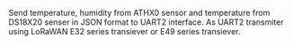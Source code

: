 Send temperature, humidity from ATHX0 sensor and temperature from DS18X20 senser in JSON format to UART2 interface. As UART2 transmiter using LoRaWAN E32 series transiever or E49 series transiever.